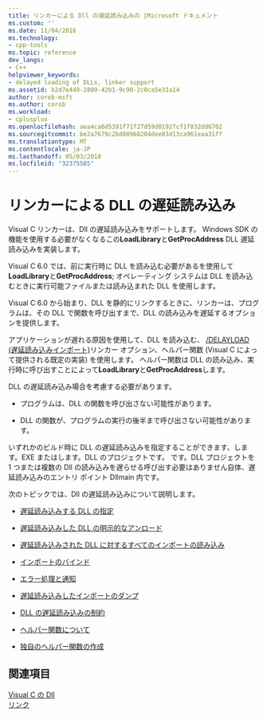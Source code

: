 ```yaml
---
title: リンカーによる Dll の遅延読み込みの |Microsoft ドキュメント
ms.custom: ''
ms.date: 11/04/2016
ms.technology:
- cpp-tools
ms.topic: reference
dev_langs:
- C++
helpviewer_keywords:
- delayed loading of DLLs, linker support
ms.assetid: b2d7e449-2809-42b1-9c90-2c0ca5e31a14
author: corob-msft
ms.author: corob
ms.workload:
- cplusplus
ms.openlocfilehash: aea4ca6d5391f71f27d59d0192fcf1f832dd6702
ms.sourcegitcommit: be2a7679c2bd80968204dee03d13ca961eaa31ff
ms.translationtype: MT
ms.contentlocale: ja-JP
ms.lasthandoff: 05/03/2018
ms.locfileid: "32375585"
---
```

# <a name="linker-support-for-delay-loaded-dlls"></a>リンカーによる DLL の遅延読み込み
Visual C リンカーは、Dll の遅延読み込みをサポートします。 Windows SDK の機能を使用する必要がなくなるこの**LoadLibrary**と**GetProcAddress** DLL 遅延読み込みを実装します。  
  
 Visual C 6.0 では、前に実行時に DLL を読み込む必要があるを使用して**LoadLibrary**と**GetProcAddress**; オペレーティング システムは DLL を読み込むときに実行可能ファイルまたは読み込まれた DLL を使用します。  
  
 Visual C 6.0 から始まり、DLL を静的にリンクするときに、リンカーは、プログラムは、その DLL で関数を呼び出すまで、DLL の読み込みを遅延するオプションを提供します。  
  
 アプリケーションが遅れる原因を使用して、DLL を読み込む、 [/DELAYLOAD (遅延読み込みインポート)](../../build/reference/delayload-delay-load-import.md)リンカー オプション、ヘルパー関数 (Visual C によって提供される既定の実装) を使用します。 ヘルパー関数は DLL の読み込み、実行時に呼び出すことによって**LoadLibrary**と**GetProcAddress**します。  
  
 DLL の遅延読み込み場合を考慮する必要があります。  
  
-   プログラムは、DLL の関数を呼び出さない可能性があります。  
  
-   DLL の関数が、プログラムの実行の後半まで呼び出さない可能性があります。  
  
 いずれかのビルド時に DLL の遅延読み込みを指定することができます、します。EXE またはします。DLL のプロジェクトです。 です。DLL プロジェクトを 1 つまたは複数の Dll の読み込みを遅らせる呼び出す必要はありません自体、遅延読み込みのエントリ ポイント Dllmain 内です。  
  
 次のトピックでは、Dll の遅延読み込みについて説明します。  
  
-   [遅延読み込みする DLL の指定](../../build/reference/specifying-dlls-to-delay-load.md)  
  
-   [遅延読み込みした DLL の明示的なアンロード](../../build/reference/explicitly-unloading-a-delay-loaded-dll.md)  
  
-   [遅延読み込みされた DLL に対するすべてのインポートの読み込み](../../build/reference/loading-all-imports-for-a-delay-loaded-dll.md)  
  
-   [インポートのバインド](../../build/reference/binding-imports.md)  
  
-   [エラー処理と通知](../../build/reference/error-handling-and-notification.md)  
  
-   [遅延読み込みしたインポートのダンプ](../../build/reference/dumping-delay-loaded-imports.md)  
  
-   [DLL の遅延読み込みの制約](../../build/reference/constraints-of-delay-loading-dlls.md)  
  
-   [ヘルパー関数について](understanding-the-helper-function.md)  
  
-   [独自のヘルパー関数の作成](../../build/reference/developing-your-own-helper-function.md)  
  
## <a name="see-also"></a>関連項目  
 [Visual C の Dll](../../build/dlls-in-visual-cpp.md)   
 [リンク](../../build/reference/linking.md)